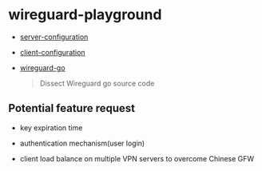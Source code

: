 # wireguard-playground

- [server-configuration](./server-configuration.md)

- [client-configuration](./client-configuration.md)

- [wireguard-go](./wireguard-go.md)

    > Dissect Wireguard go source code


## Potential feature request

- key expiration time

- authentication mechanism(user login)

- client load balance on multiple VPN servers to overcome Chinese GFW

